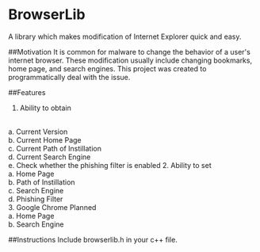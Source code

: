 # BrowserLib
A library which makes modification of Internet Explorer quick and easy.

##Motivation
It is common for malware to change the behavior of a user's internet browser. These modification usually include changing bookmarks, home page, and search engines. This project was created to programmatically deal with the issue.
<br>

##Features

  1. Ability to obtain
  <br>
    a. Current Version
  <br>
    b. Current Home Page
  <br>
    c. Current Path of Instillation
  <br>
    d. Current Search Engine
  <br>
    e. Check whether the phishing filter is enabled
  2. Ability to set
  <br>
    a. Home Page
  <br>
    b. Path of Instillation
  <br>
    c. Search Engine
  <br>
    d. Phishing Filter
  <br>
  3. Google Chrome Planned
  <br>
    a. Home Page
  <br>
    b. Search Engine

##Instructions
Include browserlib.h in your c++ file.